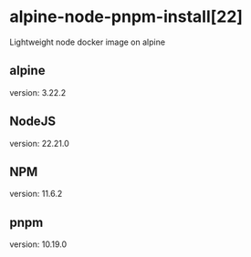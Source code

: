 # alpine-node-pnpm-install[22]

Lightweight node docker image on alpine

## alpine

version: 3.22.2

## NodeJS

version: 22.21.0

## NPM

version: 11.6.2

## pnpm

version: 10.19.0
